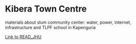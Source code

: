 # Kibera Town Centre #
materials about slum community center: water, power, Internet, infrastructure and TLPF school in Kapenguria


[Link to READ_JHU](READ_JHU.md)

